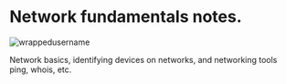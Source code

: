 # Network fundamentals notes.
<p align="left"> <img src="https://komarev.com/ghpvc/?username=NetworkFundamentals&label=Repository%20views&color=0e75b6&style=flat" alt="wrappedusername" /> </p>

Network basics, identifying devices on networks, and networking tools ping, whois, etc.
